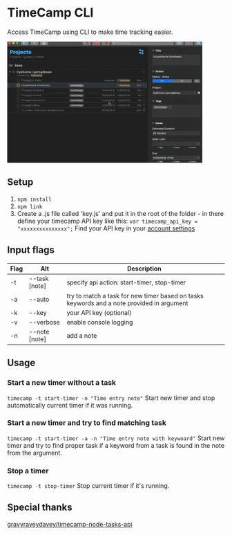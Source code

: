 # TimeCamp CLI

Access TimeCamp using CLI to make time tracking easier.

<img src="https://raw.githubusercontent.com/kamil-rudnicki/timecamp-cli/master/demo.gif" height="280" />

## Setup

1. `npm install`
2. `npm link`
3. Create a .js file called 'key.js' and put it in the root of the folder - in there define your timecamp API key like this:
   `var timecamp_api_key = "xxxxxxxxxxxxxxx";`
   Find your API key in your [account settings](https://www.timecamp.com/people/edit)
   
## Input flags

| Flag | Alt            | Description  |
| -----|----------------| -------------|
| -t   | --task [note]  | specify api action: start-timer, stop-timer |
| -a   | --auto     	| try to match a task for new timer based on tasks keywords and a note provided in argument |
| -k   | --key 			| your API key (optional) |
| -v   | --verbose 		| enable console logging |
| -n   | --note [note] 	| add a note |

## Usage

### Start a new timer without a task

`timecamp -t start-timer -n "Time entry note"`
Start new timer and stop automatically current timer if it was running.

### Start a new timer and try to find matching task

`timecamp -t start-timer -a -n "Time entry note with keywoard"`
Start new timer and try to find proper task if a keyword from a task is found in the note from the argument.

### Stop a timer

`timecamp -t stop-timer`
Stop current timer if it's running.

## Special thanks

[gravyraveydavey/timecamp-node-tasks-api](https://github.com/gravyraveydavey/timecamp-node-tasks-api)